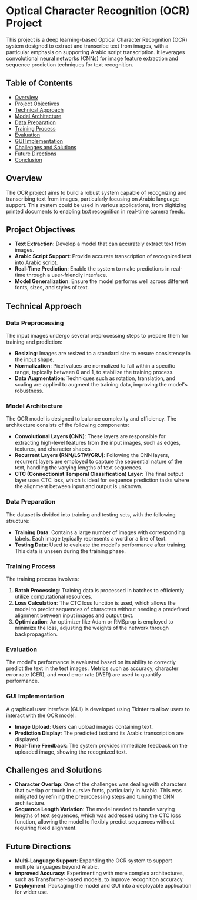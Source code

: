 # Optical Character Recognition (OCR) Project

This project is a deep learning-based Optical Character Recognition (OCR) system designed to extract and transcribe text from images, with a particular emphasis on supporting Arabic script transcription. It leverages convolutional neural networks (CNNs) for image feature extraction and sequence prediction techniques for text recognition.

## Table of Contents

- [Overview](#overview)
- [Project Objectives](#project-objectives)
- [Technical Approach](#technical-approach)
- [Model Architecture](#model-architecture)
- [Data Preparation](#data-preparation)
- [Training Process](#training-process)
- [Evaluation](#evaluation)
- [GUI Implementation](#gui-implementation)
- [Challenges and Solutions](#challenges-and-solutions)
- [Future Directions](#future-directions)
- [Conclusion](#conclusion)

## Overview

The OCR project aims to build a robust system capable of recognizing and transcribing text from images, particularly focusing on Arabic language support. This system could be used in various applications, from digitizing printed documents to enabling text recognition in real-time camera feeds.

## Project Objectives

- **Text Extraction**: Develop a model that can accurately extract text from images.
- **Arabic Script Support**: Provide accurate transcription of recognized text into Arabic script.
- **Real-Time Prediction**: Enable the system to make predictions in real-time through a user-friendly interface.
- **Model Generalization**: Ensure the model performs well across different fonts, sizes, and styles of text.

## Technical Approach

### Data Preprocessing

The input images undergo several preprocessing steps to prepare them for training and prediction:

- **Resizing**: Images are resized to a standard size to ensure consistency in the input shape.
- **Normalization**: Pixel values are normalized to fall within a specific range, typically between 0 and 1, to stabilize the training process.
- **Data Augmentation**: Techniques such as rotation, translation, and scaling are applied to augment the training data, improving the model's robustness.

### Model Architecture

The OCR model is designed to balance complexity and efficiency. The architecture consists of the following components:

- **Convolutional Layers (CNN)**: These layers are responsible for extracting high-level features from the input images, such as edges, textures, and character shapes.
- **Recurrent Layers (RNN/LSTM/GRU)**: Following the CNN layers, recurrent layers are employed to capture the sequential nature of the text, handling the varying lengths of text sequences.
- **CTC (Connectionist Temporal Classification) Layer**: The final output layer uses CTC loss, which is ideal for sequence prediction tasks where the alignment between input and output is unknown.

### Data Preparation

The dataset is divided into training and testing sets, with the following structure:

- **Training Data**: Contains a large number of images with corresponding labels. Each image typically represents a word or a line of text.
- **Testing Data**: Used to evaluate the model's performance after training. This data is unseen during the training phase.

### Training Process

The training process involves:

1. **Batch Processing**: Training data is processed in batches to efficiently utilize computational resources.
2. **Loss Calculation**: The CTC loss function is used, which allows the model to predict sequences of characters without needing a predefined alignment between input images and output text.
3. **Optimization**: An optimizer like Adam or RMSprop is employed to minimize the loss, adjusting the weights of the network through backpropagation.

### Evaluation

The model's performance is evaluated based on its ability to correctly predict the text in the test images. Metrics such as accuracy, character error rate (CER), and word error rate (WER) are used to quantify performance.

### GUI Implementation

A graphical user interface (GUI) is developed using Tkinter to allow users to interact with the OCR model:

- **Image Upload**: Users can upload images containing text.
- **Prediction Display**: The predicted text and its Arabic transcription are displayed.
- **Real-Time Feedback**: The system provides immediate feedback on the uploaded image, showing the recognized text.

## Challenges and Solutions

- **Character Overlap**: One of the challenges was dealing with characters that overlap or touch in cursive fonts, particularly in Arabic. This was mitigated by refining the preprocessing steps and tuning the CNN architecture.
- **Sequence Length Variation**: The model needed to handle varying lengths of text sequences, which was addressed using the CTC loss function, allowing the model to flexibly predict sequences without requiring fixed alignment.

## Future Directions

- **Multi-Language Support**: Expanding the OCR system to support multiple languages beyond Arabic.
- **Improved Accuracy**: Experimenting with more complex architectures, such as Transformer-based models, to improve recognition accuracy.
- **Deployment**: Packaging the model and GUI into a deployable application for wider use.

